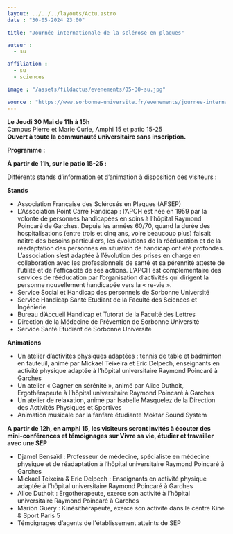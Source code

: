```yaml
---
layout: ../../../layouts/Actu.astro
date : "30-05-2024 23:00"

title: "Journée internationale de la sclérose en plaques"

auteur :
  - su

affiliation :
  - su
  - sciences

image : "/assets/fildactus/evenements/05-30-su.jpg"

source : "https://www.sorbonne-universite.fr/evenements/journee-internationale-de-la-sclerose-en-plaques"
---
```


__Le Jeudi 30 Mai de 11h à 15h__  
Campus Pierre et Marie Curie, Amphi 15 et patio 15-25  
__Ouvert à toute la communauté universitaire sans inscription.__

__Programme :__

__À partir de 11h, sur le patio 15-25 :__

Différents stands d’information et d’animation à disposition des visiteurs :

__Stands__

- Association Française des Sclérosés en Plaques (AFSEP)  
- L’Association Point Carré Handicap : l’APCH est née en 1959 par la volonté de personnes handicapées en soins à l’hôpital Raymond Poincaré de Garches. Depuis les années 60/70, quand la durée des hospitalisations (entre trois et cinq ans, voire beaucoup plus) faisait naître des besoins particuliers, les évolutions de la rééducation et de la réadaptation des personnes en situation de handicap ont été profondes. L’association s’est adaptée à l’évolution des prises en charge en collaboration avec les professionnels de santé et sa pérennité atteste de l’utilité et de l’efficacité de ses actions. L’APCH est complémentaire des services de rééducation par l’organisation d’activités qui dirigent la personne nouvellement handicapée vers la « re-vie ».  
- Service Social et Handicap des personnels de Sorbonne Université  
- Service Handicap Santé Etudiant de la Faculté des Sciences et Ingénierie  
- Bureau d’Accueil Handicap et Tutorat de la Faculté des Lettres  
- Direction de la Médecine de Prévention de Sorbonne Université  
- Service Santé Etudiant de Sorbonne Université

__Animations__

- Un atelier d’activités physiques adaptées : tennis de table et badminton en fauteuil, animé par Mickael Teixeira et Eric Delpech, enseignants en activité physique adaptée à l’hôpital universitaire Raymond Poincaré à Garches  
- Un atelier « Gagner en sérénité », animé par Alice Duthoit, Ergothérapeute à l’hôpital universitaire Raymond Poincaré à Garches  
- Un atelier de relaxation, animé par Isabelle Masquelez de la Direction des Activités Physiques et Sportives  
- Animation musicale par la fanfare étudiante Moktar Sound System

__A partir de 12h, en amphi 15, les visiteurs seront invités à écouter des mini-conférences et témoignages sur Vivre sa vie, étudier et travailler avec une SEP__

- Djamel Bensaïd : Professeur de médecine, spécialiste en médecine physique et de réadaptation à l’hôpital universitaire Raymond Poincaré à Garches  
- Mickael Teixeira & Eric Delpech :  Enseignants en activité physique adaptée à l’hôpital universitaire Raymond Poincaré à Garches  
- Alice Duthoit : Ergothérapeute, exerce son activité à l’hôpital universitaire Raymond Poincaré à Garches  
- Marion Guery : Kinésithérapeute, exerce son activité dans le centre Kiné & Sport Paris 5  
- Témoignages d’agents de l'établissement atteints de SEP